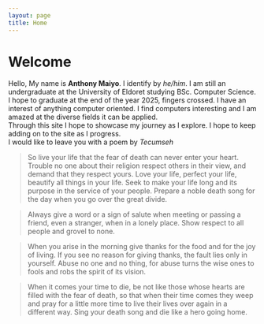 ```yaml
---
layout: page
title: Home
---
```


# Welcome

Hello, My name is **Anthony Maiyo**. I identify by _he/him_. I am still an undergraduate at the University of Eldoret studying BSc. Computer Science. I hope to graduate at the end of the year 2025, fingers crossed. I have an interest of anything computer oriented. I find computers interesting and I am amazed at the diverse fields it can be applied.  
Through this site I hope to showcase my journey as I explore. I hope to keep adding on to the site as I progress.  
I would like to leave you with a poem by _Tecumseh_  
> So live your life that the fear of death can never enter your heart.
  Trouble no one about their religion
  respect others in their view, and demand that they respect yours.
  Love your life, perfect your life, beautify all things in your life.
  Seek to make your life long and its purpose in the service of your people.
  Prepare a noble death song for the day when you go over the great divide.

>  Always give a word or a sign of salute when meeting or passing a friend, even a stranger, when in a lonely place.
>  Show respect to all people and grovel to none.

>  When you arise in the morning give thanks for the food and for the joy of living.
>  If you see no reason for giving thanks, the fault lies only in yourself.
>  Abuse no one and no thing, for abuse turns the wise ones to fools and robs the spirit of its vision.

>  When it comes your time to die, be not like those whose hearts are filled with the fear of death, so that when their time comes they weep and pray for a little more time to live their lives over again in a different way.
>  Sing your death song and die like a hero going home.